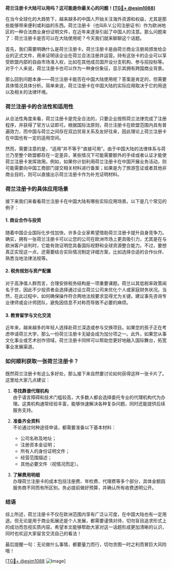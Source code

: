 **荷兰注册卡大陆可以用吗？这可能是你最关心的问题！[[TG💪+ @esim1088](https://t.me/s/esim1088)]**

在当今全球化的大趋势下，越来越多的中国人开始关注海外资源和权益，尤其是那些能够带来便利或利益的东西。荷兰注册卡（也叫B.V.公司注册证书）作为欧洲地区的一种合法商业身份证明文件，在近年来逐渐引起了中国人的注意。那么问题来了：荷兰注册卡是否可以在大陆使用呢？今天我们就来聊聊这个话题。

首先，我们需要明确什么是荷兰注册卡。荷兰注册卡是由荷兰商业注册局颁发给企业的正式文件，用来证明该企业在荷兰合法注册并运营。持有这张卡的企业可以享受欧盟内部的自由市场准入权，比如在其他成员国开设分支机构、参与招投标等。对于个人来说，荷兰注册卡也可以作为一种身份象征，显示其拥有跨国商业背景。

那么回到问题本身——荷兰注册卡能否在中国大陆使用呢？答案是肯定的，但需要具体情况具体分析。简单来说，荷兰注册卡在中国大陆的实际应用取决于它的用途以及相关的法律环境。

### 荷兰注册卡的合法性和适用性

从合法性角度来看，荷兰注册卡是完全合法的，只要企业按照荷兰法律完成了注册程序，并获得了官方认证即可。根据国际法原则，荷兰注册卡在欧盟范围内具有普遍效力，而中国与荷兰之间存在双边贸易关系及友好往来，因此理论上荷兰注册卡在中国也有一定的适用空间。

然而，需要注意的是，“适用”并不等于“直接可用”。由于中国大陆的法律体系与荷兰乃至整个欧盟都存在一定差异，某些情况下可能需要额外的手续或者认证才能使荷兰注册卡发挥效用。例如，如果你计划利用荷兰注册卡在中国开展业务活动，则可能需要向中国工商部门提交相关材料进行备案；如果是为了旅游签证或者其他非商业目的，则可以直接出示荷兰注册卡作为补充证明材料。

### 荷兰注册卡的具体应用场景

接下来我们来看看荷兰注册卡在中国大陆有哪些实际应用场景。以下是几个常见的例子：

#### 1. 商业合作与投资

随着中国企业国际化步伐加快，许多企业家希望借助荷兰注册卡提升自身竞争力。确实，拥有一张荷兰注册卡可以让您的公司在欧洲市场上更具吸引力，尤其是在与欧洲客户谈判时，它能有效证明您具备国际视野和全球资源整合能力。不过，要想真正实现这一点，还需要结合实际情况制定详细方案，比如选择合适的合作伙伴、熟悉当地法律法规等。

#### 2. 税务规划与资产配置

对于高净值人群而言，合理安排税务结构是一项重要课题。荷兰以其低税率政策闻名于世，因此不少投资者会选择通过设立荷兰公司来优化个人或家庭财务状况。当然，在此过程中，如何确保操作符合两地法规要求显得尤为关键。建议事先咨询专业律师或会计师团队，避免因信息不对称而导致不必要的麻烦。

#### 3. 教育留学与文化交流

近年来，越来越多的年轻人选择赴荷兰深造或参与交换项目。如果您的孩子正在考虑申请荷兰大学，那么一份荷兰注册卡无疑会成为加分项之一。此外，如果您从事文化事业或艺术创作领域，荷兰注册卡同样可以帮助您更好地融入国际舞台，拓宽事业发展渠道。

### 如何顺利获取一张荷兰注册卡？

既然荷兰注册卡有这么多好处，那么接下来自然要讨论如何获得这样一张卡片了。这里给大家几点建议：

1. **寻找靠谱代理机构**  
   由于语言障碍和技术门槛较高，大多数人都会选择委托专业的代理机构代为办理。这类机构通常经验丰富，能够快速解决各种复杂问题，同时还能提供后续服务支持。

2. **准备齐全资料**  
   不论通过何种途径申请，都需要准备以下基本材料：
   - 公司名称及地址；
   - 注册资本金证明；
   - 所有人的身份证明文件；
   - 经营范围描述；
   - 其他必要文件（视情况而定）。

3. **了解费用明细**  
   办理荷兰注册卡的成本包括注册费、年检费、代理费等多个部分，具体金额因服务商不同而有所区别。务必提前做好预算，并确认所有收费透明公开。

### 结语

综上所述，荷兰注册卡不仅在欧洲范围内享有广泛认可度，在中国大陆也有一定用途。但无论是用于商业拓展还是个人发展，都需要谨慎对待，切勿盲目追求形式上的成功而忽视实质内容。希望本文能够帮助大家对这一话题形成更加清晰的认识，同时也欢迎大家留言交流自己的看法！

最后提醒一句：无论做什么事情，都要量力而行，切勿贪图一时之利而冒巨大风险哦！

[[TG💪+ @esim1088](https://t.me/s/esim1088) ![Image](https://i.postimg.cc/4NQfJmqS/Snipaste-2025-05-13-00-14-12.png)]